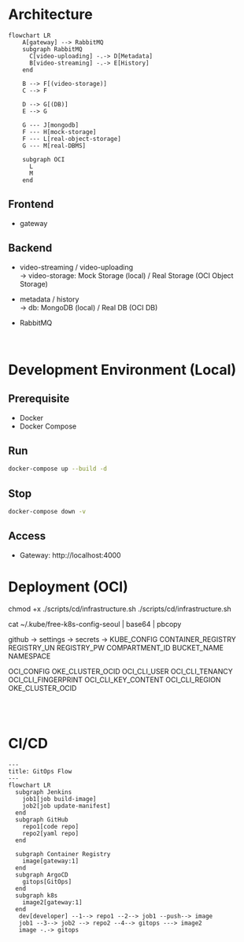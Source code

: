 # Architecture

```mermaid
flowchart LR
    A[gateway] --> RabbitMQ
    subgraph RabbitMQ
      C[video-uploading] -.-> D[Metadata]
      B[video-streaming] -.-> E[History]
    end

    B --> F[(video-storage)]
    C --> F

    D --> G[(DB)]
    E --> G

    G --- J[mongodb]
    F --- H[mock-storage]
    F --- L[real-object-storage]
    G --- M[real-DBMS]

    subgraph OCI
      L
      M
    end
```

## Frontend

- gateway

## Backend

- video-streaming / video-uploading \
  -> video-storage: Mock Storage (local) / Real Storage (OCI Object Storage)

- metadata / history \
  -> db: MongoDB (local) / Real DB (OCI DB)

- RabbitMQ

<br>

# Development Environment (Local)

## Prerequisite

- Docker
- Docker Compose

## Run

```bash
docker-compose up --build -d
```

## Stop

```bash
docker-compose down -v
```

## Access

- Gateway: http://localhost:4000

# Deployment (OCI)

chmod +x ./scripts/cd/infrastructure.sh
./scripts/cd/infrastructure.sh

cat ~/.kube/free-k8s-config-seoul | base64 | pbcopy

github -> settings -> secrets ->
KUBE_CONFIG
CONTAINER_REGISTRY
REGISTRY_UN
REGISTRY_PW
COMPARTMENT_ID
BUCKET_NAME
NAMESPACE

OCI_CONFIG
OKE_CLUSTER_OCID
OCI_CLI_USER
OCI_CLI_TENANCY
OCI_CLI_FINGERPRINT
OCI_CLI_KEY_CONTENT
OCI_CLI_REGION
OKE_CLUSTER_OCID

<br>
<br>

# CI/CD
```mermaid
---
title: GitOps Flow
---
flowchart LR
  subgraph Jenkins
    job1[job build-image]
    job2[job update-manifest]
  end
  subgraph GitHub
    repo1[code repo]
    repo2[yaml repo]
  end

  subgraph Container Registry
    image[gateway:1]
  end
  subgraph ArgoCD
    gitops[GitOps]
  end
  subgraph k8s
    image2[gateway:1]
  end
   dev[developer] --1--> repo1 --2--> job1 --push--> image
   job1 --3--> job2 --> repo2 --4--> gitops ---> image2
   image -.-> gitops
```